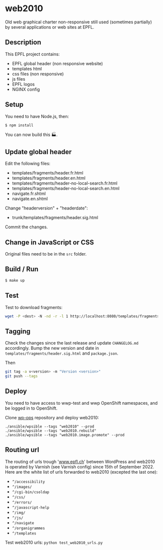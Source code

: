 web2010
=======

Old web graphical charter non-responsive still used (sometimes partially) by several applications or web sites at EPFL. 

Description
-----------

This EPFL project contains:
* EPFL global header (non responsive website)
* templates html
* css files (non responsive)
* js files
* EPFL logos
* NGINX config

Setup
-----

You need to have Node.js, then:

```bash
$ npm install
```

You can now build this :factory:.

Update global header
--------------------

Edit the following files:
* templates/fragments/header.fr.html
* templates/fragments/header.en.html
* templates/fragments/header-no-local-search.fr.html
* templates/fragments/header-no-local-search.en.html
* navigate.fr.shtml
* navigate.en.shtml

Change "headerversion" + "headerdate":
* trunk/templates/fragments/header.sig.html

Commit the changes.

Change in JavaScript or CSS
---------------------------

Original files need to be in the `src` folder.


Build / Run
-----------

```bash
$ make up
```

Test
----

Test to download fragments:
```bash
wget -P <dest> -N -nd -r -l 1 http://localhost:8080/templates/fragments/download-me.html
```

Tagging
-------

Check the changes since the last release and update `CHANGELOG.md` accordingly.
Bump the new version and date in `templates/fragments/header.sig.html` and `package.json`.

Then

```bash
git tag -a v<version> -m "Version <version>"
git push --tags
```

Deploy
------

You need to have access to wwp-test and wwp OpenShift namespaces, and be logged in to OpenShift.

Clone [wp-ops](https://github.com/epfl-si/wp-ops) repository and deploy web2010:

`./ansible/wpsible --tags "web2010" --prod`  
`./ansible/wpsible --tags "web2010.rebuild"`  
`./ansible/wpsible --tags "web2010.image.promote" --prod`  

Routing url
-----------

The routing of urls trough 'www.epfl.ch' between WordPress and web2010 is operated by Varnish (see Varnish config) since 15th of September 2022.  
Here are the white list of urls forwarded to web2010 (excepted the last one):
* `^/accessibility`
* `^/images/`
* `^/cgi-bin/csoldap`
* `^/css/`
* `^/errors/`
* `^/javascript-help`
* `^/img/`
* `^/js/`
* `^/navigate`
* `^/organigrammes`
* `^/templates`

Test web2010 urls:
`python test_web2010_urls.py`
